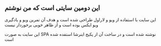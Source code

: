 <h2>
این دومین سایتی است که من نوشتم
</h2>
<p>
این سایت با استفاده از ویو و لاراول طراحی شده است و هدف آن تمرین ویو و یادگیری ویو ایکس بوده است و از ظاهر خوبی برخوردار نیست 
</p>
<p>
این سایت به صورت 
<span>
SPA
</span>
نوشته شده است و در ساخت آن از پکیج اینرشا استفده شده است
</p>
